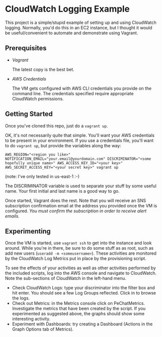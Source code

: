 CloudWatch Logging Example
==========================
This project is a simple/stupid example of setting up and using CloudWatch logging.  Normally,
you'd do this in an EC2 instance, but I thought it would be useful/convenient to automate and
demonstrate using Vagrant.

Prerequisites
-------------

- _Vagrant_

  The latest copy is the best bet.

- _AWS Credentials_

  The VM gets configured with AWS CLI credentials you provide on the command line.  The credentials 
  specified require appropriate CloudWatch permissions.

Getting Started
---------------
Once you've cloned this repo, just do a `vagrant up`.

OK, it's not necessarily quite that simple.  You'll want your AWS credentials to be present in your
environment.  If you use a credentials file, you'll want to do `vagrant up`, but provide the 
variables along the way:

```AWS_REGION="<region you like>" NOTIFICATION_EMAIL="your.email@yourdomain.com" DISCRIMINATOR="<some hopefully unique name>" AWS_ACCESS_KEY_ID="<your key>" AWS_SECRET_ACCESS_KEY="<your secret key>" vagrant up```

(note:  I've only tested in us-east-1  :-\)

The DISCRIMINATOR variable is used to separate your stuff by some useful name.  Your first initial and last name is a good way to go.

Once started, Vagrant does the rest.  Note that you will receive an SNS subscription confirmation email at the address you provided
once the VM is configured.  _You must confirm the subscription in order to receive alert emails._

Experimenting
-------------
Once the VM is started, use `vagrant ssh` to get into the instance and look around.  While you're in there,
be sure to do some stuff as as root, such as add new users (`useradd -m <someusername>`).  These activities are 
monitored by the CloudWatch Log Metrics put in place by the provisioning script.

To see the effects of your activities as well as other activities performed by the included scripts, log into
the AWS console and navigate to CloudWatch.  Note the sub-sections of CloudWatch in the left-hand menu.

 - Check CloudWatch Logs:  type your discriminator into the filter box and hit enter.  You should see a few Log
   Groups reflected.  Click in to browse the logs.
 - Check out Metrics:  in the Metrics console click on PeChatMetrics.  Investigate the metrics that have been
   created by the script.  If you experimented as suggested above, the graphs should show some interesting activity. 
 - Experiment with Dashboards:  try creating a Dashboard (Actions in the Graph Options tab of Metrics).
